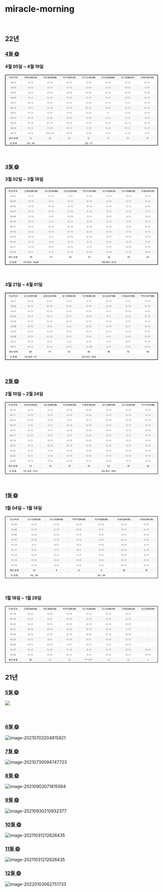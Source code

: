 # miracle-morning

<br/>

## 22년

### [4월 🌞](https://github.com/jandifarm/miracle-morning/blob/main/22%EB%85%84%20miracle-morning/3%EC%9B%94%EC%9D%98%20Miracle.md)

#### 4월 05일 ~ 4월 19일

![](./img/2022_04.png) 

<br/>

### [3월 🌞](https://github.com/jandifarm/miracle-morning/blob/main/22%EB%85%84%20miracle-morning/3%EC%9B%94%EC%9D%98%20Miracle.md)

#### 3월 02일 ~ 3월 18일

![](./img/2022_03.png) 

<br/>

#### 3월 21일 ~ 4월 01일

![](./img/2022_03_2.png) 

<br/>

### [2월 🌞](https://github.com/jandifarm/miracle-morning/blob/main/22%EB%85%84%20miracle-morning/2%EC%9B%94%EC%9D%98%20Miracle.md)
#### 2월 10일 ~ 2월 24일

![](./img/2022_02.png) 

<br/>

### [1월 🌞](https://github.com/jandifarm/miracle-morning/blob/main/22%EB%85%84%20miracle-morning/1%EC%9B%94%EC%9D%98%20Miracle.md)

#### 1월 04일 ~ 1월 14일

![](./img/2022_01.png) 

<br/>

#### 1월 18일 ~ 1월 28일

![](./img/2022_01_2.png) 

## 21년

### [5월 🌞](https://github.com/jandifarm/miracle-morning/blob/main/21%EB%85%84%20miracle-morning/05%EC%9B%94/5%EC%9B%94%EC%9D%98%20Miracle%F0%9F%8C%9E.md)

![](./img/5월.png) 

<br/>

### [6월 🌞](https://github.com/jandifarm/miracle-morning/blob/main/21%EB%85%84%20miracle-morning/06%EC%9B%94/6%EC%9B%94%EC%9D%98%20Miracle.md) 

![image-20210703204815821](./img/6월.png) 



### [7월 🌞](https://github.com/jandifarm/miracle-morning/blob/main/21%EB%85%84%20miracle-morning/07%EC%9B%94/7%EC%9B%94%EC%9D%98%20Miracle.md) 

![image-20210730094747723](./img/7월.png) 



 ### [8월 🌞](https://github.com/jandifarm/miracle-morning/blob/main/21%EB%85%84%20miracle-morning/08%EC%9B%94/8%EC%9B%94%EC%9D%98%20Miracle.md) 

![image-20210903071815064](./img/8월.png) 



### [9월 🌞](https://github.com/jandifarm/miracle-morning/blob/main/21%EB%85%84%20miracle-morning/09%EC%9B%94/9%EC%9B%94%EC%9D%98%20Miracle.md) 

![image-20210930210932377](./img/9월.png) 



### [10월 🌞](https://github.com/jandifarm/miracle-morning/blob/main/21%EB%85%84%20miracle-morning/10%EC%9B%94/10%EC%9B%94%EC%9D%98%20Miracle.md) 

![image-20211031212626435](./img/10월.png) 



### [11월 🌞](https://github.com/jandifarm/miracle-morning/blob/main/21%EB%85%84%20miracle-morning/11%EC%9B%94/11%EC%9B%94%EC%9D%98%20Miracle.md) 

![image-20211031212626435](./img/11월.png) 



### [12월 🌞](https://github.com/jandifarm/miracle-morning/blob/main/21%EB%85%84%20miracle-morning/12%EC%9B%94/12%EC%9B%94%EC%9D%98%20Miracle.md) 

![image-20220103062751733](./img/12월.png) 



